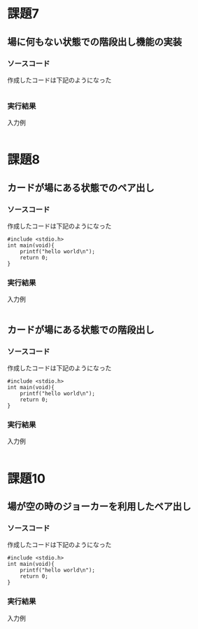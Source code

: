# 課題7

## 場に何もない状態での階段出し機能の実装

### ソースコード

作成したコードは下記のようになった

```

```

### 実行結果

入力例

```

```

# 課題8

## カードが場にある状態でのペア出し

### ソースコード

作成したコードは下記のようになった

```
#include <stdio.h>
int main(void){
	printf("hello world\n");
	return 0;
}
```

### 実行結果

入力例

```

```

## カードが場にある状態での階段出し

### ソースコード

作成したコードは下記のようになった

```
#include <stdio.h>
int main(void){
	printf("hello world\n");
	return 0;
}
```

### 実行結果

入力例

```

```
# 課題10

## 場が空の時のジョーカーを利用したペア出し

### ソースコード

作成したコードは下記のようになった

```
#include <stdio.h>
int main(void){
	printf("hello world\n");
	return 0;
}
```

### 実行結果

入力例

```

```




